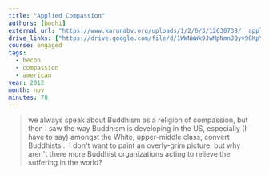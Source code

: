 ```yaml
---
title: "Applied Compassion"
authors: [bodhi]
external_url: "https://www.karunabv.org/uploads/1/2/6/3/12630738/__applying_compassion_bbodhi_110312.mp3"
drive_links: ["https://drive.google.com/file/d/1WWNWWk9JwMpNmnJQyv98KpYLHl1b5bZX/view?usp=drivesdk"]
course: engaged
tags:
  - becon
  - compassion
  - american
year: 2012
month: nov
minutes: 78
---
```


> we always speak about Buddhism as a religion of compassion, but then I saw the way Buddhism is developing in the US, especially (I have to say) amongst the White, upper-middle class, convert Buddhists... I don't want to paint an overly-grim picture, but why aren't there more Buddhist organizations acting to relieve the suffering in the world? 

